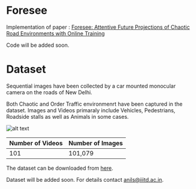 
# Foresee
Implementation of paper : [Foresee: Attentive Future Projections of Chaotic Road Environments with Online Training](https://arxiv.org/abs/1805.11861)

Code will be added soon.

# Dataset
Sequential images have been collected by a car mounted monocular camera on the roads of New Delhi.

Both Chaotic and Order Traffic environmenrt have been captured in the dataset. Images and Videos primaraly include Vehicles, Pedestrians, Roadside stalls as well as Animals in some cases.

![alt text](https://drive.google.com/uc?export=download&id=1_CLXeJ5PWmaG8xn0_3kdsXcz08YqDDo6)

| Number of Videos | Number of Images |
|---|---|
|101|101,079|

The dataset can be downloaded from [here](https://drive.google.com/open?id=15S0I323rFdDwkjDjJQGV3RVVkoppdibb).

Dataset will be added soon. For details contact anils@iiitd.ac.in.
